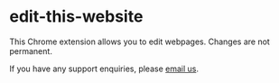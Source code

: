 # edit-this-website
This Chrome extension allows you to edit webpages. Changes are not permanent.

If you have any support enquiries, please [email us](mailto:academic@conjoint.ly).
